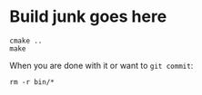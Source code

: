 # Build junk goes here

```
cmake ..
make
```

When you are done with it or want to `git commit`:

```
rm -r bin/*
```
